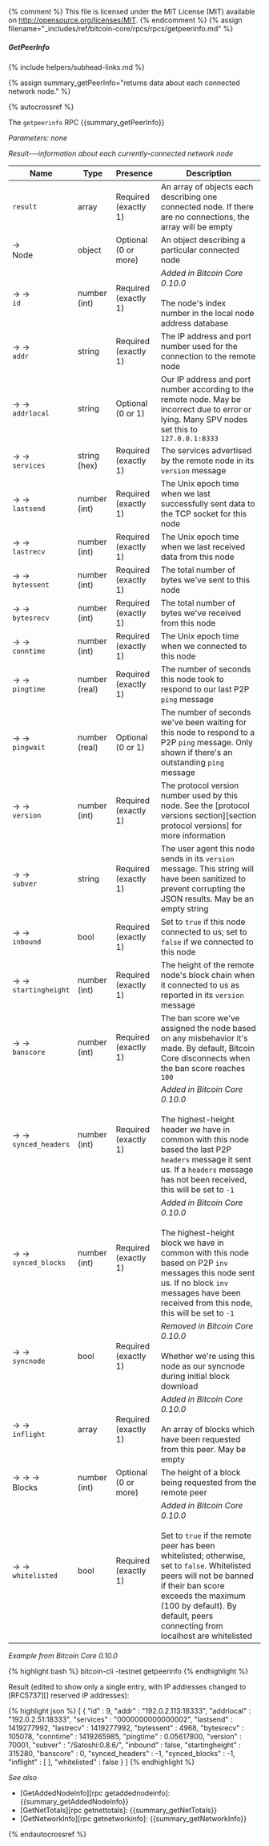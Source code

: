 {% comment %}
This file is licensed under the MIT License (MIT) available on
http://opensource.org/licenses/MIT.
{% endcomment %}
{% assign filename="_includes/ref/bitcoin-core/rpcs/rpcs/getpeerinfo.md" %}

##### GetPeerInfo
{% include helpers/subhead-links.md %}

{% assign summary_getPeerInfo="returns data about each connected network node." %}

{% autocrossref %}

The `getpeerinfo` RPC {{summary_getPeerInfo}}

*Parameters: none*

*Result---information about each currently-connected network node*

| Name                    | Type              | Presence                    | Description
|-------------------------|-------------------|-----------------------------|----------------
| `result`                | array             | Required<br>(exactly 1)     | An array of objects each describing one connected node.  If there are no connections, the array will be empty
| →<br>Node               | object            | Optional<br>(0 or more)     | An object describing a particular connected node
| → →<br>`id`             | number (int)      | Required<br>(exactly 1)     | *Added in Bitcoin Core 0.10.0*<br><br>The node's index number in the local node address database
| → →<br>`addr`           | string            | Required<br>(exactly 1)     | The IP address and port number used for the connection to the remote node
| → →<br>`addrlocal`      | string            | Optional<br>(0 or 1)        | Our IP address and port number according to the remote node.  May be incorrect due to error or lying.  Many SPV nodes set this to `127.0.0.1:8333`
| → →<br>`services`       | string (hex)      | Required<br>(exactly 1)     | The services advertised by the remote node in its `version` message
| → →<br>`lastsend`       | number (int)      | Required<br>(exactly 1)     | The Unix epoch time when we last successfully sent data to the TCP socket for this node
| → →<br>`lastrecv`       | number (int)      | Required<br>(exactly 1)     | The Unix epoch time when we last received data from this node
| → →<br>`bytessent`      | number (int)      | Required<br>(exactly 1)     | The total number of bytes we've sent to this node
| → →<br>`bytesrecv`      | number (int)      | Required<br>(exactly 1)     | The total number of bytes we've received from this node
| → →<br>`conntime`       | number (int)      | Required<br>(exactly 1)     | The Unix epoch time when we connected to this node
| → →<br>`pingtime`       | number (real)     | Required<br>(exactly 1)     | The number of seconds this node took to respond to our last P2P `ping` message
| → →<br>`pingwait`       | number (real)     | Optional<br>(0 or 1)        | The number of seconds we've been waiting for this node to respond to a P2P `ping` message.  Only shown if there's an outstanding `ping` message
| → →<br>`version`        | number (int)      | Required<br>(exactly 1)     | The protocol version number used by this node.  See the [protocol versions section][section protocol versions] for more information
| → →<br>`subver`         | string            | Required<br>(exactly 1)     | The user agent this node sends in its `version` message.  This string will have been sanitized to prevent corrupting the JSON results.  May be an empty string
| → →<br>`inbound`        | bool              | Required<br>(exactly 1)     | Set to `true` if this node connected to us; set to `false` if we connected to this node
| → →<br>`startingheight` | number (int)      | Required<br>(exactly 1)     | The height of the remote node's block chain when it connected to us as reported in its `version` message
| → →<br>`banscore`       | number (int)      | Required<br>(exactly 1)     | The ban score we've assigned the node based on any misbehavior it's made.  By default, Bitcoin Core disconnects when the ban score reaches `100`
| → →<br>`synced_headers` | number (int)      | Required<br>(exactly 1)     | *Added in Bitcoin Core 0.10.0*<br><br>The highest-height header we have in common with this node based the last P2P `headers` message it sent us.  If a `headers` message has not been received, this will be set to `-1`
| → →<br>`synced_blocks`  | number (int)      | Required<br>(exactly 1)     | *Added in Bitcoin Core 0.10.0*<br><br>The highest-height block we have in common with this node based on P2P `inv` messages this node sent us.  If no block `inv` messages have been received from this node, this will be set to `-1`
| → →<br>`syncnode`       | bool              | Required<br>(exactly 1)     | *Removed in Bitcoin Core 0.10.0*<br><br>Whether we're using this node as our syncnode during initial block download
| → →<br>`inflight`       | array             | Required<br>(exactly 1)     | *Added in Bitcoin Core 0.10.0*<br><br>An array of blocks which have been requested from this peer.  May be empty
| → → →<br>Blocks         | number (int)      | Optional<br>(0 or more)     | The height of a block being requested from the remote peer
| → →<br>`whitelisted`    | bool              | Required<br>(exactly 1)     | *Added in Bitcoin Core 0.10.0*<br><br>Set to `true` if the remote peer has been whitelisted; otherwise, set to `false`.  Whitelisted peers will not be banned if their ban score exceeds the maximum (100 by default).  By default, peers connecting from localhost are whitelisted

*Example from Bitcoin Core 0.10.0*

{% highlight bash %}
bitcoin-cli -testnet getpeerinfo
{% endhighlight %}

Result (edited to show only a single entry, with IP addresses changed to
[RFC5737][] reserved IP addresses):

{% highlight json %}
[
    {
        "id" : 9,
        "addr" : "192.0.2.113:18333",
        "addrlocal" : "192.0.2.51:18333",
        "services" : "0000000000000002",
        "lastsend" : 1419277992,
        "lastrecv" : 1419277992,
        "bytessent" : 4968,
        "bytesrecv" : 105078,
        "conntime" : 1419265985,
        "pingtime" : 0.05617800,
        "version" : 70001,
        "subver" : "/Satoshi:0.8.6/",
        "inbound" : false,
        "startingheight" : 315280,
        "banscore" : 0,
        "synced_headers" : -1,
        "synced_blocks" : -1,
        "inflight" : [
        ],
        "whitelisted" : false
    }
]
{% endhighlight %}

*See also*

* [GetAddedNodeInfo][rpc getaddednodeinfo]: {{summary_getAddedNodeInfo}}
* [GetNetTotals][rpc getnettotals]: {{summary_getNetTotals}}
* [GetNetworkInfo][rpc getnetworkinfo]: {{summary_getNetworkInfo}}

{% endautocrossref %}
